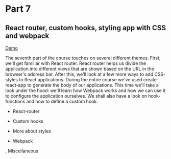 # Part 7

## React router, custom hooks, styling app with CSS and webpack

[Demo](https://pacific-cliffs-76113.herokuapp.com/)

The seventh part of the course touches on several different themes. First, we'll get familiar with React router. React router helps us divide the application into different views that are shown based on the URL in the browser's address bar. After this, we'll look at a few more ways to add CSS-styles to React applications. During the entire course we've used create-react-app to generate the body of our applications. This time we'll take a look under the hood: we'll learn how Webpack works and how we can use it to configure the application ourselves. We shall also have a look on hook-functions and how to define a custom hook.

- React-router

- Custom hooks

- More about styles

- Webpack

, Miscellaneous
